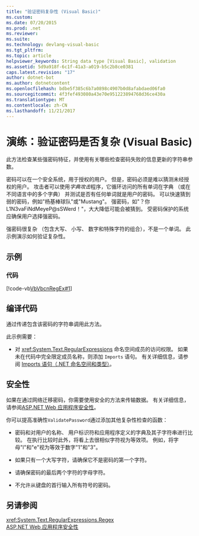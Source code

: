 ```yaml
---
title: "验证密码复杂性 (Visual Basic)"
ms.custom: 
ms.date: 07/20/2015
ms.prod: .net
ms.reviewer: 
ms.suite: 
ms.technology: devlang-visual-basic
ms.tgt_pltfrm: 
ms.topic: article
helpviewer_keywords: String data type [Visual Basic], validation
ms.assetid: 5d9a918f-6c1f-41a3-a019-b5c2b8ce0381
caps.latest.revision: "17"
author: dotnet-bot
ms.author: dotnetcontent
ms.openlocfilehash: bdbe5f385c6b7a0898c4907b0d8afabdaed06fa0
ms.sourcegitcommit: 4f3fef493080a43e70e951223894768d36ce430a
ms.translationtype: MT
ms.contentlocale: zh-CN
ms.lasthandoff: 11/21/2017
---
```

# <a name="walkthrough-validating-that-passwords-are-complex-visual-basic"></a>演练：验证密码是否复杂 (Visual Basic)
此方法检查某些强密码特征，并使用有关哪些检查密码失败的信息更新的字符串参数。  
  
 密码可以在一个安全系统，用于授权的用户。 但是，密码必须是难以猜测未经授权的用户。 攻击者可以使用*字典攻击*程序，它循环访问的所有单词在字典 （或在不同语言中的多个字典） 并测试是否有任何单词就是用户的密码。 可以快速猜到弱的密码，例如"杨基棒球队"或"Mustang"。 强密码，如"？你L1N3vaFiNdMeyeP@sSWerd！"，大大降低可能会被猜到。 受密码保护的系统应确保用户选择强密码。  
  
 强密码很复杂 （包含大写、 小写、 数字和特殊字符的组合），不是一个单词。 此示例演示如何验证复杂性。  
  
## <a name="example"></a>示例  
  
### <a name="code"></a>代码  
 [!code-vb[VbVbcnRegEx#1](../../../../visual-basic/programming-guide/language-features/strings/codesnippet/VisualBasic/walkthrough-validating-that-passwords-are-complex_1.vb)]  
  
## <a name="compiling-the-code"></a>编译代码  
 通过传递包含该密码的字符串调用此方法。  
  
 此示例需要：  
  
-   对 <xref:System.Text.RegularExpressions> 命名空间成员的访问权限。 如果未在代码中完全限定成员名称，则添加 `Imports` 语句。 有关详细信息，请参阅 [Imports 语句（.NET 命名空间和类型）](../../../../visual-basic/language-reference/statements/imports-statement-net-namespace-and-type.md)。  
  
## <a name="security"></a>安全性  
 如果在通过网络迁移密码，你需要使用安全的方法来传输数据。 有关详细信息，请参阅[ASP.NET Web 应用程序安全性](https://msdn.microsoft.com/library/330a99hc)。  
  
 你可以提高准确性`ValidatePassword`通过添加其他复杂性检查的函数：  
  
-   密码和对用户的名称、 用户标识符和应用程序定义的字典及其子字符串进行比较。 在执行比较时此外，将看上去很相似字符视为等效项。 例如，将字母"l"和"e"视为等效于数字"1"和"3"。  
  
-   如果只有一个大写字符，请确保它不是密码的第一个字符。  
  
-   请确保密码的最后两个字符的字母字符。  
  
-   不允许从键盘的首行输入所有符号的密码。  
  
## <a name="see-also"></a>另请参阅  
 <xref:System.Text.RegularExpressions.Regex>  
 [ASP.NET Web 应用程序安全性](https://msdn.microsoft.com/library/330a99hc)

